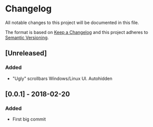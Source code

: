 # Changelog
All notable changes to this project will be documented in this file.

The format is based on [Keep a Changelog](http://keepachangelog.com/en/1.0.0/)
and this project adheres to [Semantic Versioning](http://semver.org/spec/v2.0.0.html).

## [Unreleased]
 
### Added
- "Ugly" scrollbars Windows/Linux UI. Autohidden

## [0.0.1] - 2018-02-20
### Added
- First big commit
